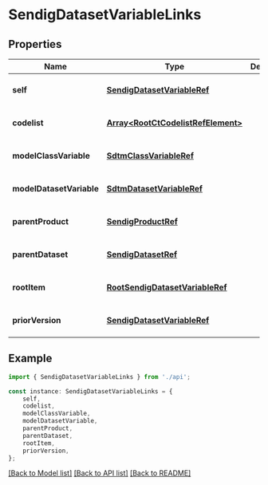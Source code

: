 # SendigDatasetVariableLinks


## Properties

Name | Type | Description | Notes
------------ | ------------- | ------------- | -------------
**self** | [**SendigDatasetVariableRef**](SendigDatasetVariableRef.md) |  | [optional] [default to undefined]
**codelist** | [**Array&lt;RootCtCodelistRefElement&gt;**](RootCtCodelistRefElement.md) |  | [optional] [default to undefined]
**modelClassVariable** | [**SdtmClassVariableRef**](SdtmClassVariableRef.md) |  | [optional] [default to undefined]
**modelDatasetVariable** | [**SdtmDatasetVariableRef**](SdtmDatasetVariableRef.md) |  | [optional] [default to undefined]
**parentProduct** | [**SendigProductRef**](SendigProductRef.md) |  | [optional] [default to undefined]
**parentDataset** | [**SendigDatasetRef**](SendigDatasetRef.md) |  | [optional] [default to undefined]
**rootItem** | [**RootSendigDatasetVariableRef**](RootSendigDatasetVariableRef.md) |  | [optional] [default to undefined]
**priorVersion** | [**SendigDatasetVariableRef**](SendigDatasetVariableRef.md) |  | [optional] [default to undefined]

## Example

```typescript
import { SendigDatasetVariableLinks } from './api';

const instance: SendigDatasetVariableLinks = {
    self,
    codelist,
    modelClassVariable,
    modelDatasetVariable,
    parentProduct,
    parentDataset,
    rootItem,
    priorVersion,
};
```

[[Back to Model list]](../README.md#documentation-for-models) [[Back to API list]](../README.md#documentation-for-api-endpoints) [[Back to README]](../README.md)
